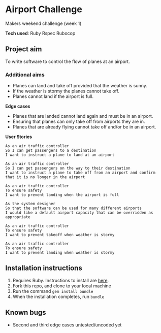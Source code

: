 # Airport Challenge
Makers weekend challenge (week 1)

**Tech used**:
Ruby
Rspec
Rubocop

## Project aim
To write software to control the flow of planes at an airport.

### Additional aims
* Planes can land and take off provided that the weather is sunny.
* If the weather is stormy the planes cannot take off.
* Planes cannot land if the airport is full.

**Edge cases**
* Planes that are landed cannot land again and must be in an airport.
* Ensuring that planes can only take off from airports they are in.
* Planes that are already flying cannot take off and/or be in an airport.

**User Stories**
```
As an air traffic controller 
So I can get passengers to a destination 
I want to instruct a plane to land at an airport

As an air traffic controller 
So I can get passengers on the way to their destination 
I want to instruct a plane to take off from an airport and confirm that it is no longer in the airport

As an air traffic controller 
To ensure safety 
I want to prevent landing when the airport is full 

As the system designer
So that the software can be used for many different airports
I would like a default airport capacity that can be overridden as appropriate

As an air traffic controller 
To ensure safety 
I want to prevent takeoff when weather is stormy 

As an air traffic controller 
To ensure safety 
I want to prevent landing when weather is stormy 
```

## Installation instructions
1. Requires Ruby. Instructions to install are [here](https://www.ruby-lang.org/en/documentation/installation/).
2. Fork this repo, and clone to your local machine
3. Run the command `gem install bundle`
4. When the installation completes, run `bundle`

## Known bugs

* Second and third edge cases untested/uncoded yet
